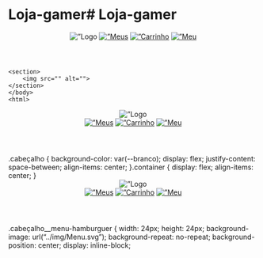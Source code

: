 # Loja-gamer# Loja-gamer<!DOCTYPE html>
<html lang="en">
<head>
    <meta charset="UTF-8">
    <meta http-equiv="X-UA-Compatible" content="IE=edge">
    <meta name="viewport" content="width=device-width, initial-scale=1.0">
    <title> Loja Gamer</title>
    <link rel="styleheet" href="reset.css">
    <link rel="styleheet" href="style.css>"
    
</head>

<body>
    
</body>
</html>
<body>
    <header class=”cabeçalho”>
    <span class=”cabeçalho__menu-hamburguer”></span>
    <img src=”img/Logo.svg” alt=”Logo da Alurabooks”>
    <a href=”#”><img src=”img/Favoritos.svg” alt=”Meus favoritos”></a>
    <a href=”#”><img src=”img/Compras.svg” alt=”Carrinho de compras”></a>
    <a href=”#”><img src=”img/Usuario.svg” alt=”Meu perfil”></a>
    </header>

    <section>
        <img src="" alt="">
    </section>
    </body>
    <html>
<header class=”cabeçalho”>
<div class=”container”>
<span class=”cabeçalho__menu-hamburguer”></span>
<img src=”img/Logo.svg” alt=”Logo da Alurabooks”>

</div><div class=”container”>
<a href=”#”><img src=”img/Favoritos.svg” alt=”Meus favoritos”></a>
<a href=”#”><img src=”img/Compras.svg” alt=”Carrinho de compras”></a>
<a href=”#”><img src=”img/Usuario.svg” alt=”Meu perfil”></a>
</div>
</header>.cabeçalho {
background-color: var(--branco);
display: flex;
justify-content: space-between;
align-items: center;
}.container {
display: flex;
align-items: center;
}<header class=”cabeçalho”>
<div class=”container”>
<span class=”cabeçalho__menu-hamburguer container__imagem”></span>
<img src=”img/Logo.svg” alt=”Logo da Alurabooks” class=”container__imagem”>
</div>
<div class=”container”>
<a href=”#”><img src=”img/Favoritos.svg” alt=”Meus favoritos” class=”container__imagem”></a>
<a href=”#”><img src=”img/Compras.svg” alt=”Carrinho de compras” class=”container__imagem”></a>
<a href=”#”><img src=”img/Usuario.svg” alt=”Meu perfil” class=”container__imagem”></a>
</div>
</header>.cabeçalho__menu-hamburguer {
width: 24px;
height: 24px;
background-image: url(“../img/Menu.svg”);
background-repeat: no-repeat;
background-position: center;
display: inline-block;
